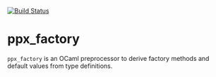 [![Build Status](https://travis-ci.org/cryptosense/ppx_factory.svg?branch=master)](https://travis-ci.org/cryptosense/ppx_factory)

# ppx_factory

`ppx_factory` is an OCaml preprocessor to derive factory methods and default values from type
definitions.
